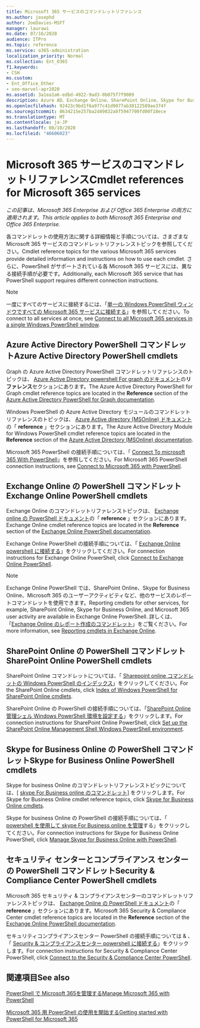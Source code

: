 ```yaml
---
title: Microsoft 365 サービスのコマンドレットリファレンス
ms.author: josephd
author: JoeDavies-MSFT
manager: laurawi
ms.date: 07/16/2020
audience: ITPro
ms.topic: reference
ms.service: o365-administration
localization_priority: Normal
ms.collection: Ent_O365
f1.keywords:
- CSH
ms.custom:
- Ent_Office_Other
- seo-marvel-apr2020
ms.assetid: 3a1ea1a6-edbd-4922-9ad3-0b075f7f9009
description: Azure AD、Exchange Online、SharePoint Online、Skype for Business Online、セキュリティ & コンプライアンスに関する Microsoft 365 PowerShell コマンドレットリファレンストピックを検索します。
ms.openlocfilehash: 92423c9bd1f6a977c41d9077ab30122589ae374f
ms.sourcegitcommit: 8634215e257ba2d49832a8f5947700fd00f18ece
ms.translationtype: MT
ms.contentlocale: ja-JP
ms.lasthandoff: 08/10/2020
ms.locfileid: "46606023"
---
```

# <a name="cmdlet-references-for-microsoft-365-services"></a><span data-ttu-id="bf56b-103">Microsoft 365 サービスのコマンドレットリファレンス</span><span class="sxs-lookup"><span data-stu-id="bf56b-103">Cmdlet references for Microsoft 365 services</span></span>

<span data-ttu-id="bf56b-104">*この記事は、Microsoft 365 Enterprise および Office 365 Enterprise の両方に適用されます。*</span><span class="sxs-lookup"><span data-stu-id="bf56b-104">*This article applies to both Microsoft 365 Enterprise and Office 365 Enterprise.*</span></span>

<span data-ttu-id="bf56b-105">各コマンドレットの使用方法に関する詳細情報と手順については、さまざまな Microsoft 365 サービスのコマンドレットリファレンストピックを参照してください。</span><span class="sxs-lookup"><span data-stu-id="bf56b-105">Cmdlet reference topics for the various Microsoft 365 services provide detailed information and instructions on how to use each cmdlet.</span></span> <span data-ttu-id="bf56b-106">さらに、PowerShell がサポートされている各 Microsoft 365 サービスには、異なる接続手順が必要です。</span><span class="sxs-lookup"><span data-stu-id="bf56b-106">Additionally, each Microsoft 365 service that has PowerShell support requires different connection instructions.</span></span>
  
> [!NOTE]
> <span data-ttu-id="bf56b-107">一度にすべてのサービスに接続するには、「[単一の Windows PowerShell ウィンドウですべての Microsoft 365 サービスに接続する](connect-to-all-office-365-services-in-a-single-windows-powershell-window.md)」を参照してください。</span><span class="sxs-lookup"><span data-stu-id="bf56b-107">To connect to all services at once, see [Connect to all Microsoft 365 services in a single Windows PowerShell window](connect-to-all-office-365-services-in-a-single-windows-powershell-window.md).</span></span> 
  
## <a name="azure-active-directory-powershell-cmdlets"></a><span data-ttu-id="bf56b-108">Azure Active Directory PowerShell コマンドレット</span><span class="sxs-lookup"><span data-stu-id="bf56b-108">Azure Active Directory PowerShell cmdlets</span></span>

<span data-ttu-id="bf56b-109">Graph の Azure Active Directory PowerShell コマンドレットリファレンスのトピックは、 [Azure Active Directory powershell For graph のドキュメント](https://docs.microsoft.com/powershell/azure/active-directory/install-adv2?view=azureadps-2.0)の**リファレンス**セクションにあります。</span><span class="sxs-lookup"><span data-stu-id="bf56b-109">The Azure Active Directory PowerShell for Graph cmdlet reference topics are located in the **Reference** section of the [Azure Active Directory PowerShell for Graph documentation](https://docs.microsoft.com/powershell/azure/active-directory/install-adv2?view=azureadps-2.0).</span></span>

<span data-ttu-id="bf56b-110">Windows PowerShell の Azure Active Directory モジュールのコマンドレットリファレンスのトピックは、 [Azure Active directory (MSOnline) ドキュメント](https://docs.microsoft.com/powershell/azure/active-directory/overview?view=azureadps-1.0)の「 **reference** 」セクションにあります。</span><span class="sxs-lookup"><span data-stu-id="bf56b-110">The Azure Active Directory Module for Windows PowerShell cmdlet reference topics are located in the **Reference** section of the [Azure Active Directory (MSOnline) documentation](https://docs.microsoft.com/powershell/azure/active-directory/overview?view=azureadps-1.0).</span></span>

<span data-ttu-id="bf56b-111">Microsoft 365 PowerShell の接続手順については、「 [Connect To microsoft 365 With PowerShell](connect-to-office-365-powershell.md)」を参照してください。</span><span class="sxs-lookup"><span data-stu-id="bf56b-111">For Microsoft 365 PowerShell connection instructions, see [Connect to Microsoft 365 with PowerShell](connect-to-office-365-powershell.md).</span></span>
  
## <a name="exchange-online-powershell-cmdlets"></a><span data-ttu-id="bf56b-112">Exchange Online の PowerShell コマンドレット</span><span class="sxs-lookup"><span data-stu-id="bf56b-112">Exchange Online PowerShell cmdlets</span></span>

<span data-ttu-id="bf56b-113">Exchange Online のコマンドレットリファレンストピックは、 [Exchange online の PowerShell ドキュメント](https://docs.microsoft.com/powershell/exchange/exchange-online/exchange-online-powershell?view=exchange-ps)の「 **reference** 」セクションにあります。</span><span class="sxs-lookup"><span data-stu-id="bf56b-113">Exchange Online cmdlet reference topics are located in the **Reference** section of the [Exchange Online PowerShell documentation](https://docs.microsoft.com/powershell/exchange/exchange-online/exchange-online-powershell?view=exchange-ps).</span></span>
  
<span data-ttu-id="bf56b-114">Exchange Online PowerShell の接続手順については、「 [Exchange Online powershell に接続する](https://go.microsoft.com/fwlink/p/?LinkId=396554)」をクリックしてください。</span><span class="sxs-lookup"><span data-stu-id="bf56b-114">For connection instructions for Exchange Online PowerShell, click [Connect to Exchange Online PowerShell](https://go.microsoft.com/fwlink/p/?LinkId=396554).</span></span>
  
> [!NOTE]
> <span data-ttu-id="bf56b-115">Exchange Online PowerShell では、SharePoint Online、Skype for Business Online、Microsoft 365 のユーザーアクティビティなど、他のサービスのレポートコマンドレットを使用できます。</span><span class="sxs-lookup"><span data-stu-id="bf56b-115">Reporting cmdlets for other services, for example, SharePoint Online, Skype for Business Online, and Microsoft 365 user activity are available in Exchange Online PowerShell.</span></span> <span data-ttu-id="bf56b-116">詳しくは、「[Exchange Online のレポート作成のコマンドレット](https://go.microsoft.com/fwlink/p/?LinkId=691595)」をご覧ください。</span><span class="sxs-lookup"><span data-stu-id="bf56b-116">For more information, see [Reporting cmdlets in Exchange Online](https://go.microsoft.com/fwlink/p/?LinkId=691595).</span></span> 
  
## <a name="sharepoint-online-powershell-cmdlets"></a><span data-ttu-id="bf56b-117">SharePoint Online の PowerShell コマンドレット</span><span class="sxs-lookup"><span data-stu-id="bf56b-117">SharePoint Online PowerShell cmdlets</span></span>

<span data-ttu-id="bf56b-118">SharePoint Online コマンドレットについては、「 [Sharepoint online コマンドレットの Windows PowerShell のインデックス](https://go.microsoft.com/fwlink/p/?LinkId=691476)」をクリックしてください。</span><span class="sxs-lookup"><span data-stu-id="bf56b-118">For the SharePoint Online cmdlets, click [Index of Windows PowerShell for SharePoint Online cmdlets](https://go.microsoft.com/fwlink/p/?LinkId=691476).</span></span>
  
<span data-ttu-id="bf56b-119">SharePoint Online の PowerShell の接続手順については、「[SharePoint Online 管理シェル Windows PowerShell 環境を設定する](https://go.microsoft.com/fwlink/p/?LinkId=691603)」をクリックします。</span><span class="sxs-lookup"><span data-stu-id="bf56b-119">For connection instructions for SharePoint Online PowerShell, click [Set up the SharePoint Online Management Shell Windows PowerShell environment](https://go.microsoft.com/fwlink/p/?LinkId=691603).</span></span>
  
## <a name="skype-for-business-online-powershell-cmdlets"></a><span data-ttu-id="bf56b-120">Skype for Business Online の PowerShell コマンドレット</span><span class="sxs-lookup"><span data-stu-id="bf56b-120">Skype for Business Online PowerShell cmdlets</span></span>

<span data-ttu-id="bf56b-121">Skype for business Online のコマンドレットリファレンストピックについては、[ [skype For Business online のコマンドレット](https://technet.microsoft.com/library/mt228132.aspx)] をクリックします。</span><span class="sxs-lookup"><span data-stu-id="bf56b-121">For Skype for Business Online cmdlet reference topics, click [Skype for Business Online cmdlets](https://technet.microsoft.com/library/mt228132.aspx).</span></span>
  
<span data-ttu-id="bf56b-122">Skype for business Online の PowerShell の接続手順については、「 [powershell を使用して skype For Business online を管理](manage-skype-for-business-online-with-office-365-powershell.md)する」をクリックしてください。</span><span class="sxs-lookup"><span data-stu-id="bf56b-122">For connection instructions for Skype for Business Online PowerShell, click [Manage Skype for Business Online with PowerShell](manage-skype-for-business-online-with-office-365-powershell.md).</span></span>

## <a name="security-amp-compliance-center-powershell-cmdlets"></a><span data-ttu-id="bf56b-123">セキュリティ センターとコンプライアンス センターの PowerShell コマンドレット</span><span class="sxs-lookup"><span data-stu-id="bf56b-123">Security &amp; Compliance Center PowerShell cmdlets</span></span>

<span data-ttu-id="bf56b-124">Microsoft 365 セキュリティ &amp; コンプライアンスセンターのコマンドレットリファレンストピックは、 [Exchange Online の PowerShell ドキュメント](https://docs.microsoft.com/powershell/exchange/exchange-online/exchange-online-powershell?view=exchange-ps)の「 **reference** 」セクションにあります。</span><span class="sxs-lookup"><span data-stu-id="bf56b-124">Microsoft 365 Security &amp; Compliance Center cmdlet reference topics are located in the **Reference** section of the [Exchange Online PowerShell documentation](https://docs.microsoft.com/powershell/exchange/exchange-online/exchange-online-powershell?view=exchange-ps).</span></span>
  
<span data-ttu-id="bf56b-125">セキュリティコンプライアンスセンター PowerShell の接続手順については &amp; 、「 [Security &amp; コンプライアンスセンター powershell に接続する](https://docs.microsoft.com/powershell/exchange/connect-to-scc-powershell?view=exchange-ps)」をクリックします。</span><span class="sxs-lookup"><span data-stu-id="bf56b-125">For connection instructions for Security &amp; Compliance Center PowerShell, click [Connect to the Security &amp; Compliance Center PowerShell](https://docs.microsoft.com/powershell/exchange/connect-to-scc-powershell?view=exchange-ps).</span></span>


  
## <a name="see-also"></a><span data-ttu-id="bf56b-126">関連項目</span><span class="sxs-lookup"><span data-stu-id="bf56b-126">See also</span></span>

[<span data-ttu-id="bf56b-127">PowerShell で Microsoft 365を管理する</span><span class="sxs-lookup"><span data-stu-id="bf56b-127">Manage Microsoft 365 with PowerShell</span></span>](manage-office-365-with-office-365-powershell.md)
  
[<span data-ttu-id="bf56b-128">Microsoft 365 用 PowerShell の使用を開始する</span><span class="sxs-lookup"><span data-stu-id="bf56b-128">Getting started with PowerShell for Microsoft 365</span></span>](getting-started-with-office-365-powershell.md)

